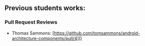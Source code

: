 ## Previous students works:

### Pull Request Reviews

- Thomas Sammons: [https://github.com/tomsammons/android-architecture-components/pull/4]()
